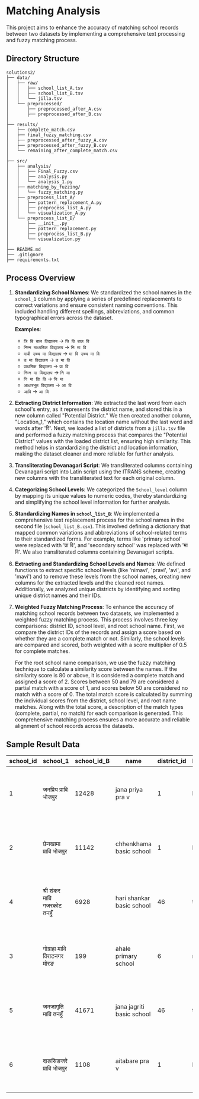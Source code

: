 # Matching Analysis

This project aims to enhance the accuracy of matching school records between two datasets by implementing a comprehensive text processing and fuzzy matching process.


## Directory Structure
```
solutions2/
├── data/
│   ├── raw/
│   │   ├── school_list_A.tsv
│   │   ├── school_list_B.tsv
│   │   └── jilla.tsv
│   └── preprocessed/
│       ├── preprocessed_after_A.csv
│       ├── preprocessed_after_B.csv
│
├── results/
│   ├── complete_match.csv
│   ├── final_fuzzy_matching.csv
│   ├── preprocessed_after_fuzzy_A.csv
│   ├── preprocessed_after_fuzzy_B.csv
│   └── remaining_after_complete_match.csv
│
├── src/
│   ├── analysis/
│   │   ├── Final_Fuzzy.csv
│   │   ├── analysis.py
│   │   └── analysis_1.py
│   ├── matching_by_fuzzing/
│   │   └── fuzzy_matching.py
│   ├── preprocess_list_A/
│   │   ├── pattern_replacement_A.py
│   │   ├── preprocess_list_A.py
│   │   └── visualization_A.py
│   └── preprocess_list_B/
│       ├── __init__.py
│       ├── pattern_replacement.py
│       ├── preprocess_list_B.py
│       └── visualization.py
│
├── README.md
├── .gitignore
├── requirements.txt

```
## Process Overview

1. **Standardizing School Names**:
   We standardized the school names in the `school_1` column by applying a series of predefined replacements to correct variations and ensure consistent naming conventions. This included handling different spellings, abbreviations, and common typographical errors across the dataset.

   **Examples**:
   - `त्रि बि बाल विद्यालय` -> `त्रि वि बाल वि`
   - `निम्न माध्यमिक विद्यालय` -> `नि मा वि`
   - `माबी उच्च मा विद्यालय` -> `मा वि उच्च मा वि`
   - `उ मा विद्यालय` -> `उ मा वि`
   - `प्राथमिक बिद्यालय` -> `प्रा वि`
   - `निम्न मा विद्यालय` -> `नि मा`
   - `नि मा विा वि` -> `नि मा`
   - `आधारभूत विद्यालय` -> `आ वि`
   - `आवि` -> `आ वि`

2. **Extracting District Information**:
   We extracted the last word from each school's entry, as it represents the district name, and stored this in a new column called "Potential District." We then created another column, "Location_1," which contains the location name without the last word and words after 'वि'. Next, we loaded a list of districts from a `jilla.tsv` file and performed a fuzzy matching process that compares the "Potential District" values with the loaded district list, ensuring high similarity. This method helps in standardizing the district and location information, making the dataset cleaner and more reliable for further analysis.

3. **Transliterating Devanagari Script**:
   We transliterated columns containing Devanagari script into Latin script using the ITRANS scheme, creating new columns with the transliterated text for each original column.

4. **Categorizing School Levels**:
   We categorized the `School_level` column by mapping its unique values to numeric codes, thereby standardizing and simplifying the school level information for further analysis.


5. **Standardizing Names in `school_list_B`**:
   We implemented a comprehensive text replacement process for the school names in the second file (`school_list_B.csv`). This involved defining a dictionary that mapped common variations and abbreviations of school-related terms to their standardized forms. For example, terms like 'primary school' were replaced with 'प्रा वि', and 'secondary school' was replaced with 'मा वि'. We also transliterated columns containing Devanagari scripts.

6. **Extracting and Standardizing School Levels and Names**:
   We defined functions to extract specific school levels (like 'nimavi', 'pravi', 'avi', and 'mavi') and to remove these levels from the school names, creating new columns for the extracted levels and the cleaned root names. Additionally, we analyzed unique districts by identifying and sorting unique district names and their IDs.

7. **Weighted Fuzzy Matching Process**:
   To enhance the accuracy of matching school records between two datasets, we implemented a weighted fuzzy matching process. This process involves three key comparisons: district ID, school level, and root school name. First, we compare the district IDs of the records and assign a score based on whether they are a complete match or not. Similarly, the school levels are compared and scored, both weighted with a score multiplier of 0.5 for complete matches. 
   
   For the root school name comparison, we use the fuzzy matching technique to calculate a similarity score between the names. If the similarity score is 80 or above, it is considered a complete match and assigned a score of 2. Scores between 50 and 79 are considered a partial match with a score of 1, and scores below 50 are considered no match with a score of 0. The total match score is calculated by summing the individual scores from the district, school level, and root name matches. Along with the total score, a description of the match types (complete, partial, no match) for each comparison is generated. This comprehensive matching process ensures a more accurate and reliable alignment of school records across the datasets.

## Sample Result Data

| school_id | school_1                        | school_id_B | name                    | district_id | Matched_District | root_school_name | School_name_transliterated | School_level | school_levels | School_name | Fuzzy_match_score | Match_Type                                               |
|-----------|---------------------------------|-------------|-------------------------|-------------|------------------|------------------|----------------------------|--------------|---------------|-------------|-------------------|----------------------------------------------------------|
| 1         | जनप्रिय प्रावि भोजपुर           | 12428       | jana priya pra v        | 1           | bhojpur          | jana priya       | janapriya                  | प्रावि        | pravi         | जनप्रिय      | 3.0               | District: complete, School level: complete, Root name: complete |
| 2         | छेनखामा प्रावि भोजपुर           | 11142       | chhenkhama basic school | 1           | bhojpur          | chhenkhama       | chenakhama                 | प्रावि        | avi           | छेनखामा      | 2.5               | District: complete, School level: no match, Root name: complete |
| 4         | श्री शंकर मावि गजरकोट तनहुँँ    | 6928        | hari shankar basic school| 46          | tanahun          | hari shankar     | shri shamkara              | मावि          | avi           | श्री शंकर    | 2.0               | District: no match, School level: no match, Root name: complete  |
| 3         | गोग्राहा मावि विराटनगर मोरङ     | 199         | ahale primary school    | 6           | morang           | ahale            | gograha                    | मावि          | pravi         | गोग्राहा      | 1.5               | District: complete, School level: no match, Root name: partial   |
| 5         | जनजागृति मावि तनहुँँ            | 41671       | jana jagriti basic school| 46          | tanahun          | jana jagriti     | janajagrriti               | मावि          | avi           | जनजागृति     | 2.5               | District: complete, School level: no match, Root name: complete |
| 6         | दाङसिङजरे प्रावि भोजपुर         | 1108        | aitabare pra v          | 1           | bhojpur          | aitabare         | da~nasi~najare             | प्रावि        | pravi         | दाङसिङजरे    | 2.0               | District: complete, School level: complete, Root name: partial  |
